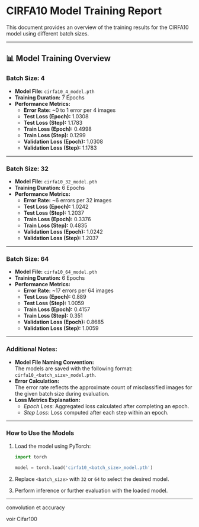# CIRFA10 Model Training Report

This document provides an overview of the training results for the CIRFA10 model using different batch sizes.

---

## 📊 **Model Training Overview**

### Batch Size: **4**

- **Model File:** `cirfa10_4_model.pth`
- **Training Duration:** 7 Epochs
- **Performance Metrics:**
  - **Error Rate:** ~0 to 1 error per 4 images
  - **Test Loss (Epoch):** 1.0308
  - **Test Loss (Step):** 1.1783
  - **Train Loss (Epoch):** 0.4998
  - **Train Loss (Step):** 0.1299
  - **Validation Loss (Epoch):** 1.0308
  - **Validation Loss (Step):** 1.1783

---

### Batch Size: **32**

- **Model File:** `cirfa10_32_model.pth`
- **Training Duration:** 6 Epochs
- **Performance Metrics:**
  - **Error Rate:** ~6 errors per 32 images
  - **Test Loss (Epoch):** 1.0242
  - **Test Loss (Step):** 1.2037
  - **Train Loss (Epoch):** 0.3376
  - **Train Loss (Step):** 0.4835
  - **Validation Loss (Epoch):** 1.0242
  - **Validation Loss (Step):** 1.2037

---

### Batch Size: **64**

- **Model File:** `cirfa10_64_model.pth`
- **Training Duration:** 6 Epochs
- **Performance Metrics:**
  - **Error Rate:** ~17 errors per 64 images
  - **Test Loss (Epoch):** 0.889
  - **Test Loss (Step):** 1.0059
  - **Train Loss (Epoch):** 0.4157
  - **Train Loss (Step):** 0.351
  - **Validation Loss (Epoch):** 0.8685
  - **Validation Loss (Step):** 1.0059

---

### **Additional Notes:**

- **Model File Naming Convention:**  
  The models are saved with the following format: `cirfa10_<batch_size>_model.pth`.  
- **Error Calculation:**  
  The error rate reflects the approximate count of misclassified images for the given batch size during evaluation.  
- **Loss Metrics Explanation:**  
  - *Epoch Loss*: Aggregated loss calculated after completing an epoch.  
  - *Step Loss*: Loss computed after each step within an epoch.  

---

### **How to Use the Models**

1. Load the model using PyTorch:
   ```python
   import torch

   model = torch.load('cirfa10_<batch_size>_model.pth')
   ```
2. Replace `<batch_size>` with `32` or `64` to select the desired model.

3. Perform inference or further evaluation with the loaded model.

---

convolution et accuracy

voir Cifar100